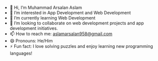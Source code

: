 - 👋 Hi, I’m Muhammad Arsalan Aslam  
- 👀 I’m interested in App Development and Web Development  
- 🌱 I’m currently learning Web Development  
- 💞️ I’m looking to collaborate on web development projects and app development initiatives.  
- 📫 How to reach me: aslamarsalan958@gmail.com  
- 😄 Pronouns: He/Him  
- ⚡ Fun fact: I love solving puzzles and enjoy learning new programming languages!  

